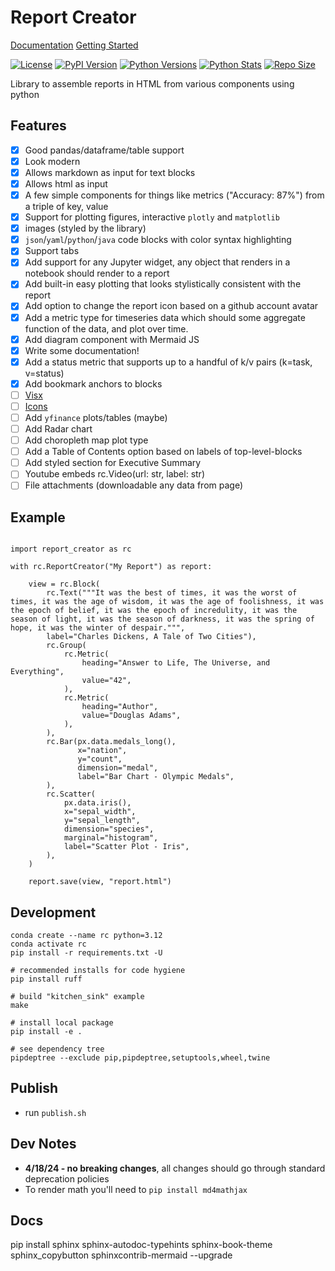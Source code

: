 # Report Creator

[Documentation](https://report-creator.readthedocs.io/en/latest)
[Getting Started](https://report-creator.readthedocs.io/en/latest/getting_started.html)

[![License](https://img.shields.io/badge/license-MIT-blue.svg?style=for-the-badge)](https://www.apache.org/licenses/LICENSE-2.0)
[![PyPI Version](https://img.shields.io/pypi/v/report_creator.svg?style=for-the-badge&color=blue)](https://pypi.org/project/report_creator)
[![Python Versions](https://img.shields.io/pypi/pyversions/report_creator.svg?logo=python&logoColor=white&style=for-the-badge)](https://pypi.org/project/report_creator)
[![Python Stats](https://img.shields.io/pypi/dw/report_creator?style=for-the-badge)](https://pypi.org/project/report_creator)
[![Repo Size](https://img.shields.io/github/repo-size/darenr/report_creator?style=for-the-badge)](https://pypi.org/project/report_creator)

Library to assemble reports in HTML from various components using python

## Features

* [x] Good pandas/dataframe/table support
* [x] Look modern
* [x] Allows markdown as input for text blocks
* [x] Allows html as input
* [x] A few simple components for things like metrics ("Accuracy: 87%") from a triple of key, value
* [x] Support for plotting figures, interactive `plotly` and `matplotlib`
* [x] images (styled by the library)
* [x] `json`/`yaml`/`python`/`java` code blocks with color syntax highlighting
* [x] Support tabs
* [x] Add support for any Jupyter widget, any object that renders in a notebook should render to a report
* [x] Add built-in easy plotting that looks stylistically consistent with the report
* [x] Add option to change the report icon based on a github account avatar
* [x] Add a metric type for timeseries data which should some aggregate function of the data, and plot over time.
* [x] Add diagram component with Mermaid JS
* [x] Write some documentation!
* [x] Add a status metric that supports up to a handful of k/v pairs (k=task, v=status)
* [x] Add bookmark anchors to blocks
* [ ] [Visx](https://airbnb.io/visx/gallery)
* [ ] [Icons](https://fonts.google.com/icons?selected=Material+Symbols+Outlined:search:FILL@0;wght@400;GRAD@0;opsz@24&icon.size=24&icon.color=%23e8eaed)
* [ ] Add `yfinance` plots/tables (maybe)
* [ ] Add Radar chart
* [ ] Add choropleth map plot type
* [ ] Add a Table of Contents option based on labels of top-level-blocks
* [ ] Add styled section for Executive Summary
* [ ] Youtube embeds rc.Video(url: str, label: str)
* [ ] File attachments (downloadable any data from page)

## Example

```python3

import report_creator as rc

with rc.ReportCreator("My Report") as report:

    view = rc.Block(
        rc.Text("""It was the best of times, it was the worst of times, it was the age of wisdom, it was the age of foolishness, it was the epoch of belief, it was the epoch of incredulity, it was the season of light, it was the season of darkness, it was the spring of hope, it was the winter of despair.""", 
        label="Charles Dickens, A Tale of Two Cities"),
        rc.Group(
            rc.Metric(
                heading="Answer to Life, The Universe, and Everything",
                value="42",
            ),
            rc.Metric(
                heading="Author",
                value="Douglas Adams",
            ),   
        ),
        rc.Bar(px.data.medals_long(),
               x="nation",
               y="count",
               dimension="medal",
               label="Bar Chart - Olympic Medals",
        ),
        rc.Scatter(
            px.data.iris(),
            x="sepal_width",
            y="sepal_length",
            dimension="species",
            marginal="histogram",
            label="Scatter Plot - Iris",
        ),
    )

    report.save(view, "report.html") 
```

## Development

``` .python
conda create --name rc python=3.12
conda activate rc
pip install -r requirements.txt -U

# recommended installs for code hygiene
pip install ruff

# build "kitchen_sink" example
make

# install local package
pip install -e .

# see dependency tree
pipdeptree --exclude pip,pipdeptree,setuptools,wheel,twine

```

## Publish

* run `publish.sh`

## Dev Notes

* **4/18/24 - no breaking changes**, all changes should go through standard deprecation policies
* To render math you'll need to `pip install md4mathjax`

## Docs

pip install sphinx sphinx-autodoc-typehints sphinx-book-theme sphinx_copybutton sphinxcontrib-mermaid --upgrade

